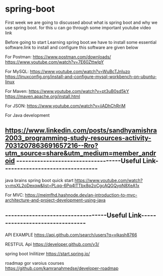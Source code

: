# spring-boot

First week we are going to discussed about what is spring boot and why we use spring boot.
for this u can go through some important youtube video link

Before going to start Learning spring boot.we have to install some essential software.link
to install and configure this software are given below

For Postman: https://www.postman.com/downloads/ https://www.youtube.com/watch?v=7E60ZttwIpY

For MySQL: https://www.youtube.com/watch?v=WuBcTJnIuzo https://linuxconfig.org/install-and-configure-mysql-workbench-on-ubuntu-linux

For Maven: https://www.youtube.com/watch?v=pt3uB0sd5kY https://maven.apache.org/install.html

For JSON: https://www.youtube.com/watch?v=iiADhChRriM

For Java development

https://www.linkedin.com/posts/sandhyamishra2003_programming-study-resources-activity-7031207863691657216--Rro?utm_source=share&utm_medium=member_android
-----------------------------------Useful Link--------------------------------
------------------------------------------------------------------------------
java brains spring boot quick start
https://www.youtube.com/watch?v=msXL2oDexqw&list=PLqq-6Pq4lTTbx8p2oCgcAQGQyqN8XeA1x


For MVC:
https://meimfhd.hashnode.dev/an-introduction-to-mvc-architecture-and-project-development-using-java

----------------------------------Useful Link--------------------------------
----------------------------------------------------------------------------

API EXAMPLE
https://api.github.com/search/users?q=vikash8766


RESTFUL Api 
https://developer.github.com/v3/

spring boot Inilitizer
https://start.spring.io/

roadmap gor varoius courses 
https://github.com/kamranahmedse/developer-roadmap
